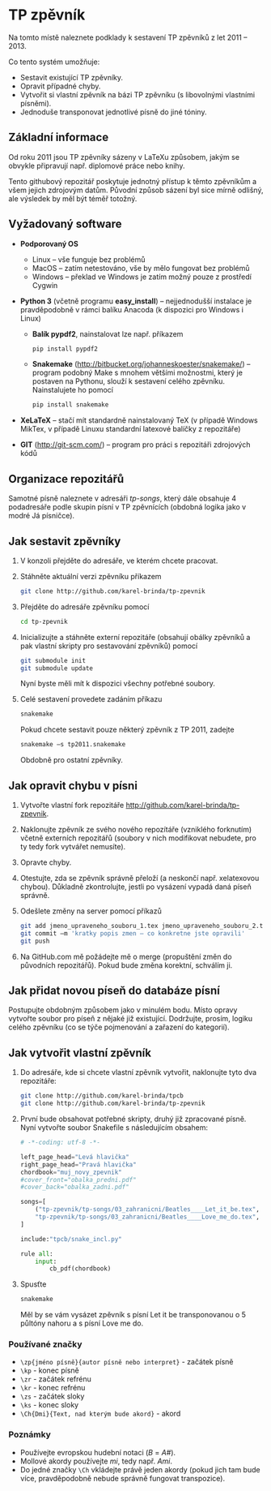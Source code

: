 # TP zpěvník

Na tomto místě naleznete podklady k sestavení TP zpěvníků z let 2011 – 2013.

Co tento systém umožňuje:
*	Sestavit existující TP zpěvníky.
*	Opravit případné chyby.
*	Vytvořit si vlastní zpěvník na bázi TP zpěvníku (s libovolnými vlastními písněmi).
*	Jednoduše transponovat jednotlivé písně do jiné tóniny.

## Základní informace

Od roku 2011 jsou TP zpěvníky sázeny v LaTeXu způsobem, jakým se obvykle připravují např. diplomové práce nebo knihy.

Tento githubový repozitář poskytuje jednotný přístup k těmto zpěvníkům a všem jejich zdrojovým datům. Původní způsob sázení byl sice mírně odlišný, ale výsledek by měl být téměř totožný.

## Vyžadovaný software

* **Podporovaný OS**
	* Linux – vše funguje bez problémů
	* MacOS – zatím netestováno, vše by mělo fungovat bez problémů
	* Windows – překlad ve Windows je zatím možný pouze z prostředí Cygwin
* **Python 3** (včetně programu **easy_install**) – nejjednodušší instalace je pravděpodobně v rámci balíku Anacoda (k dispozici pro Windows i Linux)
	* **Balík pypdf2**, nainstalovat lze např. příkazem

		```bash
		pip install pypdf2
		```

	* **Snakemake** (http://bitbucket.org/johanneskoester/snakemake/) – program podobný Make s mnohem většími možnostmi, který je postaven na Pythonu, slouží k sestavení celého zpěvníku. Nainstalujete ho pomocí

		```bash
		pip install snakemake
		```

*	**XeLaTeX** – stačí mít standardně nainstalovaný TeX (v případě Windows MikTex, v případě Linuxu standardní latexové balíčky z repozitáře)
*	**GIT** (http://git-scm.com/) – program pro práci s repozitáři zdrojových kódů

## Organizace repozitářů

Samotné písně naleznete v adresáři *tp-songs*, který dále obsahuje 4 podadresáře podle skupin písní v TP zpěvnících (obdobná logika jako v modré Já písničce).

## Jak sestavit zpěvníky

1.	V konzoli přejděte do adresáře, ve kterém chcete pracovat.
2.	Stáhněte aktuální verzi zpěvníku příkazem
	```bash
	git clone http://github.com/karel-brinda/tp-zpevnik
	```
	
3.	Přejděte do adresáře zpěvníku pomocí
	```bash
	cd tp-zpevnik
	```

4.	Inicializujte a stáhněte externí repozitáře (obsahují obálky zpěvníků a pak vlastní skripty pro sestavování zpěvníků) pomocí
	```bash
	git submodule init
	git submodule update
	```
	Nyní byste měli mít k dispozici všechny potřebné soubory.

5.	Celé sestavení provedete zadáním příkazu
	```bash
	snakemake
	```

	Pokud chcete sestavit pouze některý zpěvník z TP 2011, zadejte
	```bash
	snakemake –s tp2011.snakemake
	```

	Obdobně pro ostatní zpěvníky.

## Jak opravit chybu v písni

1.	Vytvořte vlastní fork repozitáře http://github.com/karel-brinda/tp-zpevnik.
2.	Naklonujte zpěvník ze svého nového repozítáře (vzniklého forknutím) včetně externích repozitářů (soubory v nich modifikovat nebudete, pro ty tedy fork vytvářet nemusíte).
3.	Opravte chyby.
4.	Otestujte, zda se zpěvník správně přeloží (a neskončí např. xelatexovou chybou). Důkladně zkontrolujte, jestli po vysázení vypadá daná píseň správně.
5.	Odešlete změny na server pomocí příkazů
	```bash
	git add jmeno_upraveneho_souboru_1.tex jmeno_upraveneho_souboru_2.tex
	git commit –m 'kratky popis zmen – co konkretne jste opravili'
	git push
	```

6.	Na GitHub.com mě požádejte mě o merge (propuštění změn do původních repozitářů). Pokud bude změna korektní, schválím ji.

## Jak přidat novou píseň do databáze písní

Postupujte obdobným způsobem jako v minulém bodu. Místo opravy vytvořte soubor pro píseň z nějaké již existující.
Dodržujte, prosím, logiku celého zpěvníku (co se týče pojmenování a zařazení do kategorií).

## Jak vytvořit vlastní zpěvník

1.	Do adresáře, kde si chcete vlastní zpěvník vytvořit, naklonujte tyto dva repozitáře:
	```bash
	git clone http://github.com/karel-brinda/tpcb
	git clone http://github.com/karel-brinda/tp-zpevnik
	```

2.	První bude obsahovat potřebné skripty, druhý již zpracované písně. Nyní vytvořte soubor Snakefile s následujícím obsahem:
	```python
	# -*-coding: utf-8 -*-
	
	left_page_head="Levá hlavička"
	right_page_head="Pravá hlavička"
	chordbook="muj_novy_zpevnik"
	#cover_front="obalka_predni.pdf"
	#cover_back="obalka_zadni.pdf"
	
	songs=[
		("tp-zpevnik/tp-songs/03_zahranicni/Beatles____Let_it_be.tex", 5), # 5 = transpozice o 5 půltónů nahoru
		"tp-zpevnik/tp-songs/03_zahranicni/Beatles____Love_me_do.tex",
	]

	include:"tpcb/snake_incl.py"

	rule all:
		input:
			cb_pdf(chordbook)
	```	
	
3.	Spusťte
	```bash
	snakemake
	```

	Měl by se vám vysázet zpěvník s písní Let it be transponovanou o 5 půltóny nahoru a s písní Love me do.

### Používané značky

* ```\zp{jméno písně}{autor písně nebo interpret}``` - začátek písně
* ```\kp``` - konec písně
* ```\zr``` - začátek refrénu
* ```\kr``` - konec refrénu
* ```\zs``` - začátek sloky
* ```\ks``` - konec sloky
* ```\Ch{Dmi}{Text, nad kterým bude akord}``` - akord

### Poznámky

* Používejte evropskou hudební notaci (*B* = *A#*).
* Mollové akordy používejte *mi*, tedy např. *Ami*.
* Do jedné značky ```\Ch``` vkládejte právě jeden akordy (pokud jich tam bude více, pravděpodobně nebude správně fungovat transpozice).
